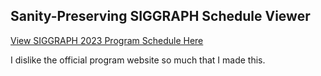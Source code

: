 Sanity-Preserving SIGGRAPH Schedule Viewer
---

[View SIGGRAPH 2023 Program Schedule Here](https://logu.co/sane-sg23)

I dislike the official program website so much that I made this.
